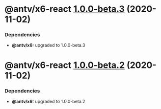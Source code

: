 # @antv/x6-react [1.0.0-beta.3](https://github.com/antvis/x6/compare/@antv/x6-react@1.0.0-beta.2...@antv/x6-react@1.0.0-beta.3) (2020-11-02)





### Dependencies

* **@antv/x6:** upgraded to 1.0.0-beta.3

# @antv/x6-react [1.0.0-beta.2](https://github.com/antvis/x6/compare/@antv/x6-react@1.0.0-beta.1...@antv/x6-react@1.0.0-beta.2) (2020-11-02)





### Dependencies

* **@antv/x6:** upgraded to 1.0.0-beta.2
